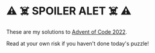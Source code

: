 # ⚠️ ☠️ SPOILER ALET ☠️ ⚠️

These are my solutions to [Advent of Code 2022](https://adventofcode.com/2022).

Read at your own risk if you haven't done today's puzzle!
